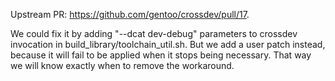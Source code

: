 Upstream PR: https://github.com/gentoo/crossdev/pull/17.

We could fix it by adding "--dcat dev-debug" parameters to crossdev
invocation in build_library/toolchain_util.sh. But we add a user patch
instead, because it will fail to be applied when it stops being
necessary. That way we will know exactly when to remove the
workaround.
